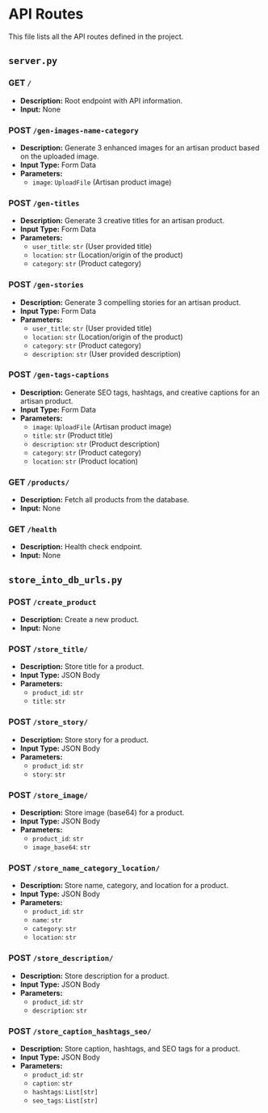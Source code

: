 
# API Routes

This file lists all the API routes defined in the project.

## `server.py`

### GET `/`

- **Description:** Root endpoint with API information.
- **Input:** None

### POST `/gen-images-name-category`

- **Description:** Generate 3 enhanced images for an artisan product based on the uploaded image.
- **Input Type:** Form Data
- **Parameters:**
  - `image`: `UploadFile` (Artisan product image)

### POST `/gen-titles`

- **Description:** Generate 3 creative titles for an artisan product.
- **Input Type:** Form Data
- **Parameters:**
  - `user_title`: `str` (User provided title)
  - `location`: `str` (Location/origin of the product)
  - `category`: `str` (Product category)

### POST `/gen-stories`

- **Description:** Generate 3 compelling stories for an artisan product.
- **Input Type:** Form Data
- **Parameters:**
  - `user_title`: `str` (User provided title)
  - `location`: `str` (Location/origin of the product)
  - `category`: `str` (Product category)
  - `description`: `str` (User provided description)

### POST `/gen-tags-captions`

- **Description:** Generate SEO tags, hashtags, and creative captions for an artisan product.
- **Input Type:** Form Data
- **Parameters:**
  - `image`: `UploadFile` (Artisan product image)
  - `title`: `str` (Product title)
  - `description`: `str` (Product description)
  - `category`: `str` (Product category)
  - `location`: `str` (Product location)

### GET `/products/`

- **Description:** Fetch all products from the database.
- **Input:** None

### GET `/health`

- **Description:** Health check endpoint.
- **Input:** None

## `store_into_db_urls.py`

### POST `/create_product`

- **Description:** Create a new product.
- **Input:** None

### POST `/store_title/`

- **Description:** Store title for a product.
- **Input Type:** JSON Body
- **Parameters:**
  - `product_id`: `str`
  - `title`: `str`

### POST `/store_story/`

- **Description:** Store story for a product.
- **Input Type:** JSON Body
- **Parameters:**
  - `product_id`: `str`
  - `story`: `str`

### POST `/store_image/`

- **Description:** Store image (base64) for a product.
- **Input Type:** JSON Body
- **Parameters:**
  - `product_id`: `str`
  - `image_base64`: `str`

### POST `/store_name_category_location/`

- **Description:** Store name, category, and location for a product.
- **Input Type:** JSON Body
- **Parameters:**
  - `product_id`: `str`
  - `name`: `str`
  - `category`: `str`
  - `location`: `str`

### POST `/store_description/`

- **Description:** Store description for a product.
- **Input Type:** JSON Body
- **Parameters:**
  - `product_id`: `str`
  - `description`: `str`

### POST `/store_caption_hashtags_seo/`

- **Description:** Store caption, hashtags, and SEO tags for a product.
- **Input Type:** JSON Body
- **Parameters:**
  - `product_id`: `str`
  - `caption`: `str`
  - `hashtags`: `List[str]`
  - `seo_tags`: `List[str]`
